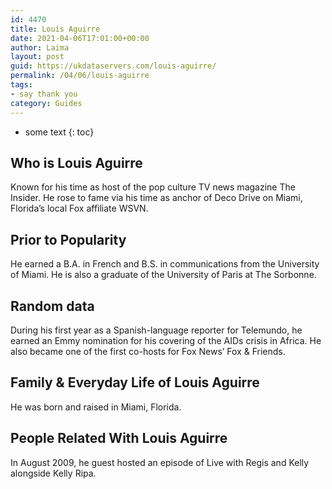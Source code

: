 ```yaml
---
id: 4470
title: Louis Aguirre
date: 2021-04-06T17:01:00+00:00
author: Laima
layout: post
guid: https://ukdataservers.com/louis-aguirre/
permalink: /04/06/louis-aguirre
tags:
- say thank you
category: Guides
---
```


* some text
{: toc}


## Who is Louis Aguirre
                  
                  
                  
Known for his time as host of the pop culture TV news magazine The Insider. He rose to fame via his time as anchor of Deco Drive on Miami, Florida&#8217;s local Fox affiliate WSVN.
                  
              
            
              
            
                
                
                
## Prior to Popularity
                  
                  
                  
He earned a B.A. in French and B.S. in communications from the University of Miami. He is also a graduate of the University of Paris at The Sorbonne.
                  
              
            
              
            
                
                
                
## Random data
                  
                  
                  
During his first year as a Spanish-language reporter for Telemundo, he earned an Emmy nomination for his covering of the AIDs crisis in Africa. He also became one of the first co-hosts for Fox News&#8217; Fox & Friends.
                  
              
            
              
            
                
                
                
## Family & Everyday Life of Louis Aguirre
                  
                  
                  
He was born and raised in Miami, Florida.
                  
              
            
              
            
                
                
                
## People Related With Louis Aguirre
                  
                  
                  
In August 2009, he guest hosted an episode of Live with Regis and Kelly alongside Kelly Ripa.
                  
              
            
              
            
                
              
            
              
              
            
            
              
            
          
          
          